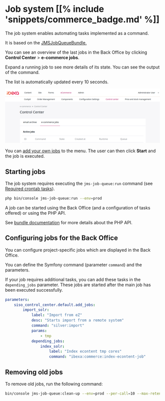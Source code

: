 # Job system [[% include 'snippets/commerce_badge.md' %]]

The job system enables automating tasks implemented as a command.

It is based on the [JMSJobQueueBundle.](https://github.com/schmittjoh/JMSJobQueueBundle)

You can see an overview of the last jobs in the Back Office by clicking **Control Center** > **e-commerce jobs**.

Expand a running job to see more details of its state.
You can see the output of the command.

The list is automatically updated every 10 seconds.

![](img/ecommerce_jobs.png)

You can [add your own jobs](#configure-jobs-for-the-backend) to the menu.
The user can then click **Start** and the job is executed. 

## Starting jobs

The job system requires executing the `jms-job-queue:run` command (see [Required crontab tasks](shop_configuration/required_crontab_tasks.md)).

``` bash
php bin/console jms-job-queue:run --env=prod
```

A job can be started using the Back Office (and a configuration of tasks offered) or using the PHP API.

See [bundle documentation](http://jmsyst.com/bundles/JMSJobQueueBundle) for more details about the PHP API.

## Configuring jobs for the Back Office

You can configure project-specific jobs which are displayed in the Back Office.

You can define the Symfony command (parameter `command`) and the parameters.

If your job requires additional tasks, you can add these tasks in the `depending_jobs` parameter.
These jobs are started after the main job has been executed successfully.

``` yaml
parameters:
    siso_control_center.default.add_jobs:
        import_solr:
            label: "Import from eZ"
            desc: "Starts import from a remote system"
            command: "silver:import"
            params:
                - tmp
            depending_jobs:
                index_solr:
                    label: "Index econtent tmp cores"
                    command: "ibexa:commerce:index-econtent-job"
```

## Removing old jobs

To remove old jobs, run the following command:

``` bash
bin/console jms-job-queue:clean-up --env=prod --per-call=10 --max-retention="1 min"
```
